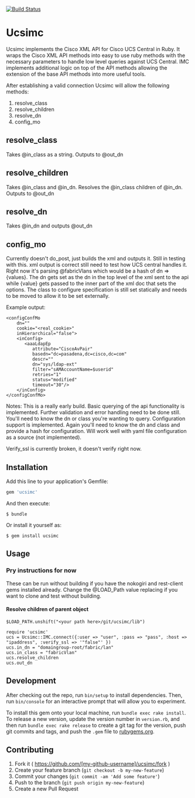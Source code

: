 [![Build Status](https://travis-ci.org/existsec/ucsimc.svg?branch=master)](https://travis-ci.org/existsec/ucsimc)
# Ucsimc
Ucsimc implements the Cisco XML API for Cisco UCS Central in Ruby. It wraps the Cisco XML
API methods into easy to use ruby methods with the necessary parameters to handle
low level queries against UCS Central. IMC implements additional logic on top of
the API methods allowing the extension of the base API methods into more useful
tools.

After establishing a valid connection Ucsimc will allow the following methods:
1. resolve_class
2. resolve_children
3. resolve_dn
4. config_mo

## resolve_class
Takes @in_class as a string.
Outputs to @out_dn

## resolve_children
Takes @in_class and @in_dn. Resolves the @in_class children of @in_dn.
Outputs to @out_dn

## resolve_dn
Takes @in_dn and outputs @out_dn

## config_mo
Currently doesn't do_post, just builds the xml and outputs it.
Still in testing with this. xml output is correct still need to test
how UCS central handles it. Right now it's parsing @fabricVlans which
would be a hash of dn => {values}. The dn gets set as the dn in the top
level of the xml sent to the api while {value} gets passed to the inner 
part of the xml doc that sets the options. The class to configure specification
is still set statically and needs to be moved to allow it to be set externally.

Example output:
```
<configConfMo
    dn=""  
    cookie="<real_cookie>" 
    inHierarchical="false">
    <inConfig>
       <aaaLdapEp
          attribute="CiscoAvPair"
          basedn="dc=pasadena,dc=cisco,dc=com"   
          descr=""
          dn="sys/ldap-ext"
          filter="sAMAccountName=$userid"
          retries="1"   
          status="modified"
          timeout="30"/>
    </inConfig>
</configConfMo>
```

Notes: This is a really early build. Basic querying of the api functionality
is implemented. Further validation and error handling need to be done still.
You'll need to know the dn or class you're wanting to query. Configuration support
is implemented. Again you'll need to know the dn and class and provide a hash for configuration.
Will work well with yaml file configuration as a source (not implemented). 

Verify_ssl is currently broken, it doesn't verify right now. 

## Installation

Add this line to your application's Gemfile:

```ruby
gem 'ucsimc'
```

And then execute:

    $ bundle

Or install it yourself as:

    $ gem install ucsimc

## Usage


### Pry instructions for now
These can be run without building if you have the nokogiri and rest-client gems installed already. 
Change the @LOAD_Path value replacing <your path here> if you want to clone and test
without building.

#### Resolve children of parent object
```
$LOAD_PATH.unshift("<your path here>/git/ucsimc/lib")

require 'ucsimc'
ucs = Ucsimc::IMC.connect({:user => "user", :pass => "pass", :host => "ipaddress", :verify_ssl => '"false"' })
ucs.in_dn = "domaingroup-root/fabric/lan"
ucs.in_class = "fabricVlan"
ucs.resolve_children
ucs.out_dn
```


## Development

After checking out the repo, run `bin/setup` to install dependencies. Then, run `bin/console` for an interactive prompt that will allow you to experiment.

To install this gem onto your local machine, run `bundle exec rake install`. To release a new version, update the version number in `version.rb`, and then run `bundle exec rake release` to create a git tag for the version, push git commits and tags, and push the `.gem` file to [rubygems.org](https://rubygems.org).

## Contributing

1. Fork it ( https://github.com/[my-github-username]/ucsimc/fork )
2. Create your feature branch (`git checkout -b my-new-feature`)
3. Commit your changes (`git commit -am 'Add some feature'`)
4. Push to the branch (`git push origin my-new-feature`)
5. Create a new Pull Request
